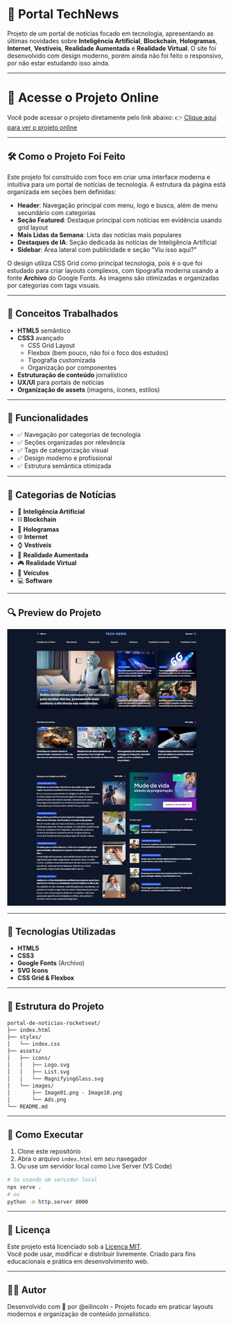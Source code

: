 # 📰 Portal TechNews

Projeto de um portal de notícias focado em tecnologia, apresentando as últimas novidades sobre **Inteligência Artificial**, **Blockchain**, **Hologramas**, **Internet**, **Vestíveis**, **Realidade Aumentada** e **Realidade Virtual**. O site foi desenvolvido com design moderno, porém ainda não foi feito o responsivo, por não estar estudando isso ainda.

---

# 🔗 Acesse o Projeto Online

Você pode acessar o projeto diretamente pelo link abaixo:
👉 [Clique aqui para ver o projeto online](https://portal-de-noticias-rocketseat.vercel.app/)

---

## 🛠️ Como o Projeto Foi Feito

Este projeto foi construído com foco em criar uma interface moderna e intuitiva para um portal de notícias de tecnologia. A estrutura da página está organizada em seções bem definidas:

- **Header**: Navegação principal com menu, logo e busca, além de menu secundário com categorias
- **Seção Featured**: Destaque principal com notícias em evidência usando grid layout
- **Mais Lidas da Semana**: Lista das notícias mais populares
- **Destaques de IA**: Seção dedicada às notícias de Inteligência Artificial
- **Sidebar**: Área lateral com publicidade e seção "Viu isso aqui?"

O design utiliza CSS Grid como principal tecnologia, pois é o que foi estudado para criar layouts complexos, com tipografia moderna usando a fonte **Archivo** do Google Fonts. As imagens são otimizadas e organizadas por categorias com tags visuais.

---

## 🧠 Conceitos Trabalhados

- **HTML5** semântico
- **CSS3** avançado
  - CSS Grid Layout
  - Flexbox (bem pouco, não foi o foco dos estudos)
  - Tipografia customizada
  - Organização por componentes
- **Estruturação de conteúdo** jornalístico
- **UX/UI** para portais de notícias
- **Organização de assets** (imagens, ícones, estilos)

---

## 📱 Funcionalidades

- ✅ Navegação por categorias de tecnologia
- ✅ Seções organizadas por relevância
- ✅ Tags de categorização visual
- ✅ Design moderno e profissional
- ✅ Estrutura semântica otimizada

---

## 🎨 Categorias de Notícias

- 🤖 **Inteligência Artificial**
- ⛓️ **Blockchain**
- 👻 **Hologramas**
- 🌐 **Internet**
- ⌚ **Vestíveis**
- 🥽 **Realidade Aumentada**
- 🎮 **Realidade Virtual**
- 🚗 **Veículos**
- 💻 **Software**

---

## 🔍 Preview do Projeto

![Imagem do Projeto](assets/images/print-do-projeto-finalizado.png)

---

## 🧱 Tecnologias Utilizadas

- **HTML5**
- **CSS3**
- **Google Fonts** (Archivo)
- **SVG Icons**
- **CSS Grid & Flexbox**

---

## 📁 Estrutura do Projeto

```
portal-de-noticias-rocketseat/
├── index.html
├── styles/
│   └── index.css
├── assets/
│   ├── icons/
│   │   ├── Logo.svg
│   │   ├── List.svg
│   │   └── MagnifyingGlass.svg
│   └── images/
│       ├── Image01.png - Image18.png
│       └── Ads.png
└── README.md
```

---

## 🚀 Como Executar

1. Clone este repositório
2. Abra o arquivo `index.html` em seu navegador
3. Ou use um servidor local como Live Server (VS Code)

```bash
# Se usando um servidor local
npx serve .
# ou
python -m http.server 8000
```

---

## 📄 Licença

Este projeto está licenciado sob a [Licença MIT](https://opensource.org/licenses/MIT).  
Você pode usar, modificar e distribuir livremente. Criado para fins educacionais e prática em desenvolvimento web.

---

## 👨‍💻 Autor

Desenvolvido com 💜 por @eilincoln - Projeto focado em praticar layouts modernos e organização de conteúdo jornalístico.
